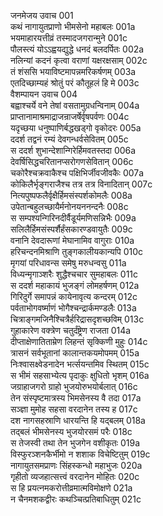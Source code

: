 जनमेजय उवाच	001  
कथं नागायुतप्राणो भीमसेनो महाबलः	001a  
भयमाहारयत्तीव्रं तस्मादजगरान्मुने	001c  
पौलस्त्यं योऽऽह्वयद्युद्धे धनदं बलदर्पितः	002a  
नलिन्यां कदनं कृत्वा वराणां यक्षरक्षसाम्	002c  
तं शंससि भयाविष्टमापन्नमरिकर्षणम्	003a  
एतदिच्छाम्यहं श्रोतुं परं कौतूहलं हि मे	003c  
वैशम्पायन उवाच	004  
बह्वाश्चर्ये वने तेषां वसतामुग्रधन्विनाम्	004a  
प्राप्तानामाश्रमाद्राजन्राजर्षेर्वृषपर्वणः	004c  
यदृच्छया धनुष्पाणिर्बद्धखड्गो वृकोदरः	005a  
ददर्श तद्वनं रम्यं देवगन्धर्वसेवितम्	005c  
स ददर्श शुभान्देशान्गिरेर्हिमवतस्तदा	006a  
देवर्षिसिद्धचरितानप्सरोगणसेवितान्	006c  
चकोरैश्चक्रवाकैश्च पक्षिभिर्जीवजीवकैः	007a  
कोकिलैर्भृङ्गराजैश्च तत्र तत्र विनादितान्	007c  
नित्यपुष्पफलैर्वृक्षैर्हिमसंस्पर्शकोमलैः	008a  
उपेतान्बहुलच्छायैर्मनोनयननन्दनैः	008c  
स सम्पश्यन्गिरिनदीर्वैडूर्यमणिसन्निभैः	009a  
सलिलैर्हिमसंस्पर्शैर्हंसकारण्डवायुतैः	009c  
वनानि देवदारूणां मेघानामिव वागुराः	010a  
हरिचन्दनमिश्राणि तुङ्गकालीयकान्यपि	010c  
मृगयां परिधावन्स समेषु मरुधन्वसु	011a  
विध्यन्मृगाञ्शरैः शुद्धैश्चचार सुमहाबलः	011c  
स ददर्श महाकायं भुजङ्गं लोमहर्षणम्	012a  
गिरिदुर्गे समापन्नं कायेनावृत्य कन्दरम्	012c  
पर्वताभोगवर्ष्माणं भोगैश्चन्द्रार्कमण्डलैः	013a  
चित्राङ्गमजिनैश्चित्रैर्हरिद्रासदृशच्छविम्	013c  
गुहाकारेण वक्त्रेण चतुर्दंष्ट्रेण राजता	014a  
दीप्ताक्षेणातिताम्रेण लिहन्तं सृक्किणी मुहुः	014c  
त्रासनं सर्वभूतानां कालान्तकयमोपमम्	015a  
निःश्वासक्ष्वेडनादेन भर्त्सयन्तमिव स्थितम्	015c  
स भीमं सहसाभ्येत्य पृदाकुः क्षुधितो भृशम्	016a  
जग्राहाजगरो ग्राहो भुजयोरुभयोर्बलात्	016c  
तेन संस्पृष्टमात्रस्य भिमसेनस्य वै तदा	017a  
सञ्ज्ञा मुमोह सहसा वरदानेन तस्य ह	017c  
दश नागसहस्राणि धारयन्ति हि यद्बलम्	018a  
तद्बलं भीमसेनस्य भुजयोरसमं परैः	018c  
स तेजस्वी तथा तेन भुजगेन वशीकृतः	019a  
विस्फुरञ्शनकैर्भीमो न शशाक विचेष्टितुम्	019c  
नागायुतसमप्राणः सिंहस्कन्धो महाभुजः	020a  
गृहीतो व्यजहात्सत्त्वं वरदानेन मोहितः	020c  
स हि प्रयत्नमकरोत्तीव्रमात्मविमोक्षणे	021a  
न चैनमशकद्वीरः कथञ्चित्प्रतिबाधितुम्	021c  

